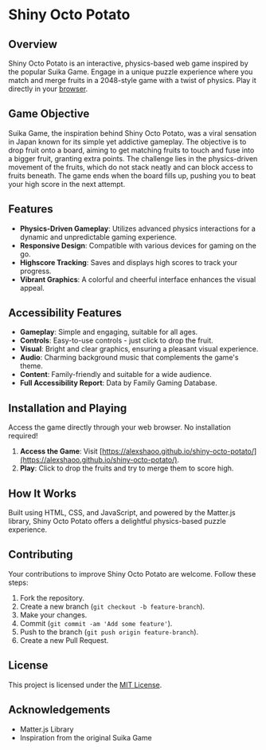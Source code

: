 # Shiny Octo Potato

## Overview
Shiny Octo Potato is an interactive, physics-based web game inspired by the popular Suika Game. Engage in a unique puzzle experience where you match and merge fruits in a 2048-style game with a twist of physics. Play it directly in your [browser](https://alexshaoo.github.io/shiny-octo-potato/).

## Game Objective
Suika Game, the inspiration behind Shiny Octo Potato, was a viral sensation in Japan known for its simple yet addictive gameplay. The objective is to drop fruit onto a board, aiming to get matching fruits to touch and fuse into a bigger fruit, granting extra points. The challenge lies in the physics-driven movement of the fruits, which do not stack neatly and can block access to fruits beneath. The game ends when the board fills up, pushing you to beat your high score in the next attempt.

## Features
- **Physics-Driven Gameplay**: Utilizes advanced physics interactions for a dynamic and unpredictable gaming experience.
- **Responsive Design**: Compatible with various devices for gaming on the go.
- **Highscore Tracking**: Saves and displays high scores to track your progress.
- **Vibrant Graphics**: A colorful and cheerful interface enhances the visual appeal.

## Accessibility Features
- **Gameplay**: Simple and engaging, suitable for all ages.
- **Controls**: Easy-to-use controls - just click to drop the fruit.
- **Visual**: Bright and clear graphics, ensuring a pleasant visual experience.
- **Audio**: Charming background music that complements the game's theme.
- **Content**: Family-friendly and suitable for a wide audience.
- **Full Accessibility Report**: Data by Family Gaming Database.

## Installation and Playing
Access the game directly through your web browser. No installation required!

1. **Access the Game**: Visit [https://alexshaoo.github.io/shiny-octo-potato/](https://alexshaoo.github.io/shiny-octo-potato/).
2. **Play**: Click to drop the fruits and try to merge them to score high.

## How It Works
Built using HTML, CSS, and JavaScript, and powered by the Matter.js library, Shiny Octo Potato offers a delightful physics-based puzzle experience.

## Contributing
Your contributions to improve Shiny Octo Potato are welcome. Follow these steps:

1. Fork the repository.
2. Create a new branch (`git checkout -b feature-branch`).
3. Make your changes.
4. Commit (`git commit -am 'Add some feature'`).
5. Push to the branch (`git push origin feature-branch`).
6. Create a new Pull Request.

## License
This project is licensed under the [MIT License](LICENSE).

## Acknowledgements
- Matter.js Library
- Inspiration from the original Suika Game
